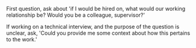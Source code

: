 
First question, ask about 'if I would be hired on, what would our working relationship be? Would you be a colleague, supervisor?'

If working on a technical interview, and the purpose of the question is unclear, ask, 'Could you provide me some context about how this pertains to the work.'